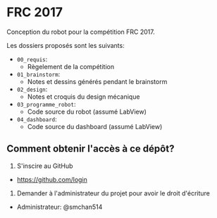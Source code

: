 # FRC 2017

Conception du robot pour la compétition FRC 2017.

Les dossiers proposés sont les suivants:

  * `00_requis`:
    * Règelement de la compétition
  * `01_brainstorm`:
    * Notes et dessins générés pendant le brainstorm
  * `02_design`:
    * Notes et croquis du design mécanique
  * `03_programme_robot`:
    * Code source du robot (assumé LabView)
  * `04_dashboard`:
    * Code source du dashboard (assumé LabView)

## Comment obtenir l'accès à ce dépôt?

1. S'inscire au GitHub
  * https://github.com/login
1. Demander à l'administrateur du projet pour avoir le droit d'écriture
  * Administrateur: @smchan514
